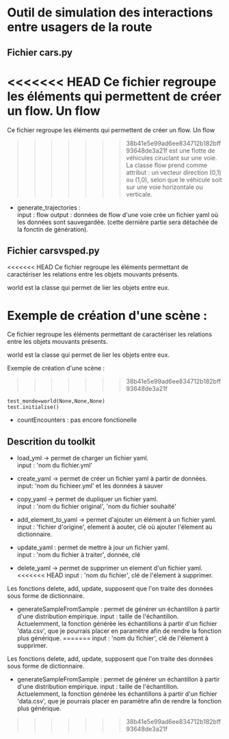# Outil de simulation des interactions entre usagers de la route

## Fichier cars.py

<<<<<<< HEAD
Ce fichier regroupe les éléments qui permettent de créer un flow. Un flow
=======
Ce fichier regroupe les éléments qui permettent de créer un flow. Un flow 
>>>>>>> 38b41e5e99ad6ee834712b182bff93648de3a21f
est une flotte de véhicules ciruclant sur une voie.
La classe flow prend comme attribut : un vecteur direction (0,1) ou (1,0), selon que le véhicule soit sur une voie horizontale ou verticale.  

* generate_trajectories :  
input : flow
output : données de flow d'une voie
crée un fichier yaml où les données sont sauvegardée. (cette dernière partie sera détachée de la fonctin de génération).

## Fichier carsvsped.py

<<<<<<< HEAD
Ce fichier regroupe les éléments permettant de caractériser les relations entre les objets mouvants présents.

world est la classe qui permet de lier les objets entre eux.

Exemple de création d'une scène :
=======
Ce fichier regroupe les éléments permettant de caractériser les relations entre les objets mouvants présents. 

world est la classe qui permet de lier les objets entre eux. 

Exemple de création d'une scène : 
>>>>>>> 38b41e5e99ad6ee834712b182bff93648de3a21f
```
test_monde=world(None,None,None)
test.initialise()
```
* countEncounters : pas encore fonctionelle
## Descrition du toolkit

* load_yml -> permet de charger un fichier yaml.  
input : 'nom du fichier.yml'

* create_yaml -> permet de créer un fichier yaml à partir de données.  
input: 'nom du fichieer.yml' et les données à sauver

* copy_yaml -> permet de dupliquer un fichier yaml.  
input : 'nom du fichier original', 'nom du fichier souhaité'

* add_element_to_yaml -> permet d'ajouter un élément à un fichier yaml.  
input : 'fichier d'origine', element à aouter, clé où ajouter l'élement au dictionnaire.

* update_yaml : permet de mettre à jour un fichier yaml.  
input : 'nom du fichier à traiter', donnée, clé

* delete_yaml -> permet de supprimer un element d'un fichier yaml.  
<<<<<<< HEAD
input : 'nom du fichier', clé de l'élement à supprimer.

Les fonctions delete, add, update, supposent que l'on traite des données sous forme de dictionnaire.


* generateSampleFromSample : permet de générer un échantillon à partir d'une distribution empirique.
input : taille de l'échantillon.  
Actuelemment, la fonction générèe les échantillons à partir d'un fichier 'data.csv', que je pourrais placer en paramètre afin de rendre la fonction plus générique.
=======
input : 'nom du fichier', clé de l'élement à supprimer. 

Les fonctions delete, add, update, supposent que l'on traite des données sous forme de dictionnaire. 


* generateSampleFromSample : permet de générer un échantillon à partir d'une distribution empirique. 
input : taille de l'échantillon.  
Actuelemment, la fonction générèe les échantillons à partir d'un fichier 'data.csv', que je pourrais placer en paramètre afin de rendre la fonction plus générique. 

>>>>>>> 38b41e5e99ad6ee834712b182bff93648de3a21f
